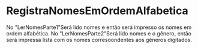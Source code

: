 # RegistraNomesEmOrdemAlfabetica
No "LerNomesParte1"Será lido nomes e então será impresso os nomes em ordem alfabética.
No "LerNomesParte2"Será lido nomes e o gênero, então será impressa lista com os nomes corresoondentes aos gêneros digitados.

